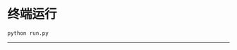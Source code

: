 # 终端运行

```shell
python run.py
```
****************************************************************************************************************************************************************************************************************************************************************************************************************************************************************************************************************************************************************************************************